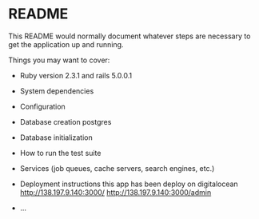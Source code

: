 # README

This README would normally document whatever steps are necessary to get the
application up and running.

Things you may want to cover:

* Ruby version
    2.3.1 and rails 5.0.0.1
* System dependencies

* Configuration

* Database creation
    postgres 

* Database initialization

* How to run the test suite

* Services (job queues, cache servers, search engines, etc.)

* Deployment instructions
    this app has been deploy on digitalocean 
    http://138.197.9.140:3000/
    http://138.197.9.140:3000/admin 
* ...
